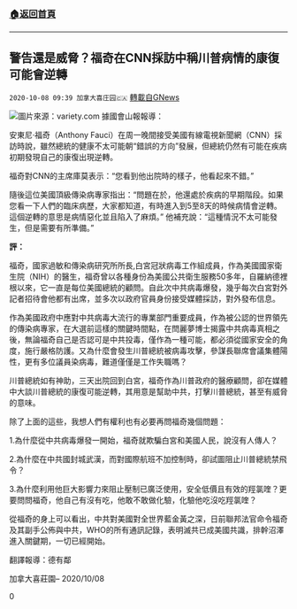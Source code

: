 ###  [:house:返回首頁](https://github.com/ourhimalayas/txt)
---

## 警告還是威脅？福奇在CNN採訪中稱川普病情的康復可能會逆轉
`2020-10-08 09:39 加拿大喜庄园🇨🇦` [轉載自GNews](https://gnews.org/zh-hant/409962/)

![]()![](https://s3.amazonaws.com/gnews-media-offload/wp-content/uploads/2020/10/08001133/trump-fauci.jpg)圖片來源：variety.com
據國會山報報導：

安東尼·福奇（Anthony Fauci）在周一晚間接受美國有線電視新聞網（CNN）採訪時說，雖然總統的健康不太可能朝“錯誤的方向”發展，但總統仍然有可能在疾病初期發現自己的康復出現逆轉。

福奇對CNN的主席庫莫表示：“您看到他出院時的樣子，他看起來不錯。”

隨後這位美國頂級傳染病專家指出：“問題在於，他還處於疾病的早期階段。如果您看一下人們的臨床病歷，大家都知道，有時進入到5至8天的時候病情會逆轉。這個逆轉的意思是病情惡化並且陷入了麻煩。” 他補充說：“這種情況不太可能發生，但是需要有所準備。”

**評：**

福奇，國家過敏和傳染病研究所所長,白宮冠狀病毒工作組成員，作為美國國家衛生院（NIH）的醫生，福奇曾以各種身份為美國公共衛生服務50多年，自羅納德裡根以來，它一直是每位美國總統的顧問。自此次中共病毒爆發，幾乎每次白宮對外記者招待會他都有出席，並多次以政府官員身份接受媒體採訪，對外發布信息。

作為美國政府中應對中共病毒大流行的專業部門重要成員，作為被公認的世界領先的傳染病專家，在大選前這樣的關鍵時間點，在閆麗夢博士揭露中共病毒真相之後，無論福奇自己是否認可是中共投毒，僅作為一種可能，都必須從國家安全的角度，施行嚴格防護。又為什麼會發生川普總統被病毒攻擊，參謀長聯席會議集體陽性，更有多位議員染病毒，難道僅僅是工作失職嗎？

川普總統如有神助，三天出院回到白宮，福奇作為川普政府的醫療顧問，卻在媒體中大談川普總統的康復可能逆轉，其用意是幫助中共，打擊川普總統，甚至有威脅的意味。

除了上面的這些，我想人們有權利也有必要再問福奇幾個問題：

1.為什麼從中共病毒爆發一開始，福奇就欺騙白宮和美國人民，說沒有人傳人？

2.為什麼在中共國封城武漢，而對國際航班不加控制時，卻試圖阻止川普總統禁飛令？

3.為什麼利用他巨大影響力來阻止壓制已廣泛使用，安全低價且有效的羥氯喹？更要問問福奇，他自己有沒有吃，他敢不敢做化驗，化驗他吃沒吃羥氯喹？

從福奇的身上可以看出，中共對美國對全世界藍金黃之深，日前聯邦法官命令福奇及其副手公佈與中共，WHO的所有通訊記錄，表明滅共已成美國共識，排幹沼澤進入關鍵期，一切已經開始。



翻譯報導：德有鄰

加拿大喜莊園– 2020/10/08

0
